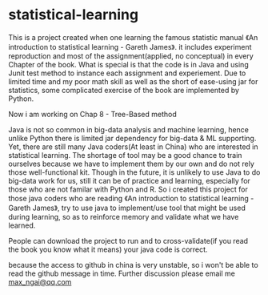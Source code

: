 # statistical-learning

This is a project created when one learning the famous statistic manual 《An introduction to statistical learning - Gareth James》.
it includes experiment reproduction and most of the assignment(applied, no conceptual) in every Chapter of the book.
What is special is that the code is in Java and using Junit test method to instance each assignment and experiement. Due to limited time and my poor math skill as well as the short of ease-using jar for statistics, some complicated exercise of the book are implemented by Python.

Now i am working on Chap 8 - Tree-Based method

Java is not so common in big-data analysis and machine learning, hence unlike Python there is limited jar dependency for big-data & ML supporting.
Yet, there are still many Java coders(At least in China) who are interested in statistical learning. The shortage of tool may be a good chance to train ourselves because we have to implement them by our own and do not rely those well-functional kit. Though in the future, it is unlikely to use Java to do big-data work for us, still it can be of practice and learning, especially for those who are not familar with Python and R.
So i created this project for those java coders who are reading 《An introduction to statistical learning - Gareth James》, try to use java to implement/use tool that might be used during learning, so as to reinforce memory and validate what we have learned.

People can download the project to run and to cross-validate(if you read the book you know what it means) your java code is correct.

because the access to github in china is very unstable, so i won't be able to read the github message in time. Further discussion please email me max_ngai@qq.com
